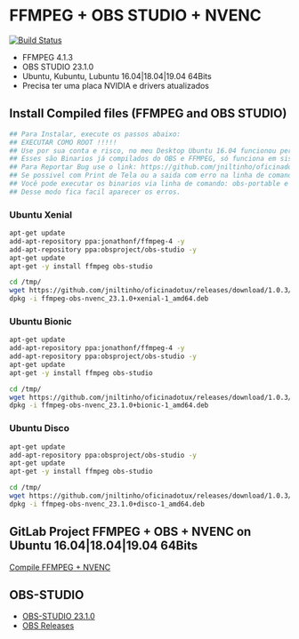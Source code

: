 # FFMPEG + OBS STUDIO + NVENC

[![Build Status](https://cloud.drone.io/api/badges/jniltinho/oficinadotux/status.svg)](https://cloud.drone.io/jniltinho/oficinadotux)

 * FFMPEG 4.1.3
 * OBS STUDIO 23.1.0
 * Ubuntu, Kubuntu, Lubuntu 16.04|18.04|19.04 64Bits
 * Precisa ter uma placa NVIDIA e drivers atualizados

## Install Compiled files (FFMPEG and OBS STUDIO)

```bash
## Para Instalar, execute os passos abaixo:
## EXECUTAR COMO ROOT !!!!!
## Use por sua conta e risco, no meu Desktop Ubuntu 16.04 funcionou perfeitamente.
## Esses são Binarios já compilados do OBS e FFMPEG, só funciona em sistemas 64Bits.
## Para Reportar Bug use o link: https://github.com/jniltinho/oficinadotux/issues.
## Se possivel com Print de Tela ou a saida com erro na linha de comando.
## Você pode executar os binarios via linha de comando: obs-portable e ffmpeg.
## Desse modo fica facil aparecer os erros.
```

### Ubuntu Xenial

```bash
apt-get update
add-apt-repository ppa:jonathonf/ffmpeg-4 -y
add-apt-repository ppa:obsproject/obs-studio -y
apt-get update
apt-get -y install ffmpeg obs-studio

cd /tmp/
wget https://github.com/jniltinho/oficinadotux/releases/download/1.0.3/ffmpeg-obs-nvenc_23.1.0+xenial-1_amd64.deb
dpkg -i ffmpeg-obs-nvenc_23.1.0+xenial-1_amd64.deb
```

### Ubuntu Bionic

```bash
apt-get update
add-apt-repository ppa:jonathonf/ffmpeg-4 -y
add-apt-repository ppa:obsproject/obs-studio -y
apt-get update
apt-get -y install ffmpeg obs-studio

cd /tmp/
wget https://github.com/jniltinho/oficinadotux/releases/download/1.0.3/ffmpeg-obs-nvenc_23.1.0+bionic-1_amd64.deb
dpkg -i ffmpeg-obs-nvenc_23.1.0+bionic-1_amd64.deb
```

### Ubuntu Disco

```bash
apt-get update
add-apt-repository ppa:obsproject/obs-studio -y
apt-get update
apt-get -y install ffmpeg obs-studio

cd /tmp/
wget https://github.com/jniltinho/oficinadotux/releases/download/1.0.3/ffmpeg-obs-nvenc_23.1.0+disco-1_amd64.deb
dpkg -i ffmpeg-obs-nvenc_23.1.0+disco-1_amd64.deb
```

## GitLab Project FFMPEG + OBS + NVENC on Ubuntu 16.04|18.04|19.04 64Bits

[Compile FFMPEG + NVENC](https://gitlab.com/jniltinho/docker-ffmpeg)

## OBS-STUDIO

 * [OBS-STUDIO 23.1.0](https://github.com/jp9000/obs-studio/wiki/Install-Instructions#manually-compiling-on-debian-based-distros)
 * [OBS Releases](https://github.com/jp9000/obs-studio/releases)
